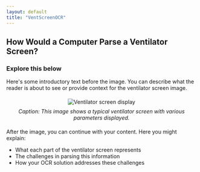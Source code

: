 ```yaml
---
layout: default
title: "VentScreenOCR"
---
```

<h2>How Would a Computer Parse a Ventilator Screen?</h2>

<h3>Explore this below</h3>

Here's some introductory text before the image. You can describe what the reader is about to see or provide context for the ventilator screen image.

<div style="text-align: center; margin: 20px 0;">
  <img src="/info/ventscreen/image.png" alt="Ventilator screen display" style="max-width: 100%; height: auto;">
  <p style="font-style: italic; margin-top: 8px;">Caption: This image shows a typical ventilator screen with various parameters displayed.</p>
</div>

After the image, you can continue with your content. Here you might explain:
- What each part of the ventilator screen represents
- The challenges in parsing this information
- How your OCR solution addresses these challenges
